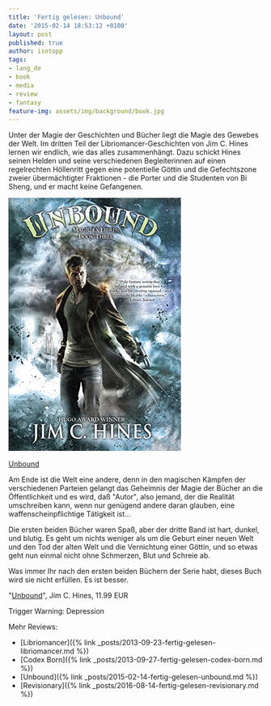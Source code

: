 ```yaml
---
title: 'Fertig gelesen: Unbound'
date: '2015-02-14 18:53:12 +0100'
layout: post
published: true
author: isotopp
tags:
- lang_de
- book
- media
- review
- fantasy
feature-img: assets/img/background/book.jpg
---
```

Unter der Magie der Geschichten und Bücher liegt die Magie des Gewebes der Welt. Im dritten Teil der Libriomancer-Geschichten von Jim C. Hines lernen wir endlich, wie das alles zusammenhängt. Dazu schickt Hines seinen Helden und seine verschiedenen Begleiterinnen auf einen regelrechten Höllenritt gegen eine potentielle Göttin und die Gefechtszone zweier übermächtigter Fraktionen - die Porter und die Studenten von Bi Sheng, und er macht keine Gefangenen.

[![](/uploads/2015/02/unbound.jpg)](https://www.amazon.de/Unbound-Magic-Libris-Book-Three-ebook/dp/B00KWG5U6Q)

[Unbound](https://www.amazon.de/Unbound-Magic-Libris-Book-Three-ebook/dp/B00KWG5U6Q)

Am Ende ist die Welt eine andere, denn in den magischen Kämpfen der verschiedenen Parteien gelangt das Geheimnis der Magie der Bücher an die Öffentlichkeit und es wird, daß "Autor", also jemand, der die Realität umschreiben kann, wenn nur genügend andere daran glauben, eine waffenscheinpflichtige Tätigkeit ist…

Die ersten beiden Bücher waren Spaß, aber der dritte Band ist hart, dunkel, und blutig. Es geht um nichts weniger als um die Geburt einer neuen Welt und den Tod der alten Welt und die Vernichtung einer Göttin, und so etwas geht nun einmal nicht ohne Schmerzen, Blut und Schreie ab.

Was immer Ihr nach den ersten beiden Büchern der Serie habt, dieses Buch wird sie nicht erfüllen. Es ist besser.


"[Unbound](https://www.amazon.de/Unbound-Magic-Libris-Book-Three-ebook/dp/B00KWG5U6Q)", Jim C. Hines, 11.99 EUR

Trigger Warning: Depression

Mehr Reviews:
- [Libriomancer]({% link _posts/2013-09-23-fertig-gelesen-libriomancer.md %})
- [Codex Born]({% link _posts/2013-09-27-fertig-gelesen-codex-born.md %})
- [Unbound]({% link _posts/2015-02-14-fertig-gelesen-unbound.md %})
- [Revisionary]({% link _posts/2016-08-14-fertig-gelesen-revisionary.md %})
